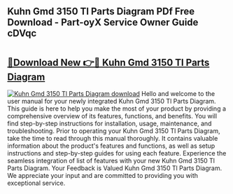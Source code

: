## Kuhn Gmd 3150 Tl Parts Diagram PDf Free Download - Part-oyX Service Owner Guide cDVqc

# <h2><a href="http://dfiso01.blite.top/?on=Kuhn+Gmd+3150+Tl+Parts+Diagram">🔗Download New 👉🔴 Kuhn Gmd 3150 Tl Parts Diagram</a></h2>

[![Kuhn Gmd 3150 Tl Parts Diagram download](https://i.imgur.com/lujVjoI.png)](http://dfiso01.blite.top/?on=Kuhn+Gmd+3150+Tl+Parts+Diagram)
Hello and welcome to the user manual for your newly integrated Kuhn Gmd 3150 Tl Parts Diagram. This guide is here to help you make the most of your product by providing a comprehensive overview of its features, functions, and benefits. You will find step-by-step instructions for installation, usage, maintenance, and troubleshooting. Prior to operating your Kuhn Gmd 3150 Tl Parts Diagram, take the time to read through this manual thoroughly. It contains valuable information about the product's features and functions, as well as setup instructions and step-by-step guides for using each feature. Experience the seamless integration of list of features with your new Kuhn Gmd 3150 Tl Parts Diagram. Your Feedback is Valued Kuhn Gmd 3150 Tl Parts Diagram. We appreciate your input and are committed to providing you with exceptional service.
